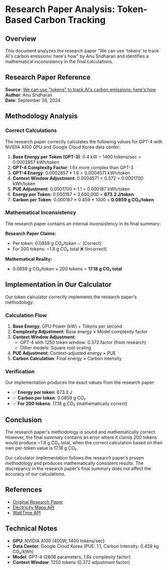 # Research Paper Analysis: Token-Based Carbon Tracking

## Overview

This document analyzes the research paper "We can use 'tokens' to track AI's carbon emissions: here's how" by Anu Sridharan and identifies a mathematical inconsistency in the final calculations.

## Research Paper Reference

**Source**: [We can use "tokens" to track AI's carbon emissions: here's how](https://anuragsridharan.substack.com/p/we-can-use-tokens-to-track-ais-carbon)  
**Author**: Anu Sridharan  
**Date**: September 26, 2024

## Methodology Analysis

### Correct Calculations

The research paper correctly calculates the following values for GPT-4 with NVIDIA A100 GPU and Google Cloud Korea data center:

1. **Base Energy per Token (GPT-3)**: 0.4 kW ÷ 1400 tokens/sec = 0.0002857 kWh/token
2. **GPT-4 Complexity Factor**: 1.6x more complex than GPT-3
3. **GPT-4 Energy**: 0.0002857 × 1.6 = 0.0004571 kWh/token
4. **Context Window Adjustment**: 0.0004571 × 0.372 = 0.0001700 kWh/token
5. **PUE Adjustment**: 0.0001700 × 1.1 = 0.000187 kWh/token
6. **Energy per Token**: 0.000187 × 3,600,000 = **673.2 J/token**
7. **Carbon per Token**: 0.000187 × 0.459 × 1000 = **0.0859 g CO₂/token**

### Mathematical Inconsistency

The research paper contains an internal inconsistency in its final summary:

**Research Paper Claims:**
- Per token: 0.0859 g CO₂/token ✅ (Correct)
- For 200 tokens: ~1.8 g CO₂ total ❌ (Incorrect)

**Mathematical Reality:**
- 0.0859 g CO₂/token × 200 tokens = **17.18 g CO₂ total**

## Implementation in Our Calculator

Our token calculator correctly implements the research paper's methodology:

### Calculation Flow
1. **Base Energy**: GPU Power (kW) ÷ Tokens per second
2. **Complexity Adjustment**: Base energy × Model complexity factor
3. **Context Window Adjustment**: 
   - GPT-4 with 1250 token window: 0.372 factor (from research)
   - Other models: Square root scaling
4. **PUE Adjustment**: Context-adjusted energy × PUE
5. **Carbon Calculation**: Final energy × Carbon intensity

### Verification
Our implementation produces the exact values from the research paper:
- ✅ **Energy per token**: 673.2 J
- ✅ **Carbon per token**: 0.0859 g CO₂
- ✅ **For 200 tokens**: 17.18 g CO₂ (mathematically correct)

## Conclusion

The research paper's methodology is sound and mathematically correct. However, the final summary contains an error where it claims 200 tokens would produce ~1.8 g CO₂ total, when the correct calculation based on their own per-token value is 17.18 g CO₂.

Our calculator implementation follows the research paper's proven methodology and produces mathematically consistent results. The discrepancy in the research paper's final summary does not affect the accuracy of our calculations.

## References

- [Original Research Paper](https://anuragsridharan.substack.com/p/we-can-use-tokens-to-track-ais-carbon)
- [Electricity Maps API](https://portal.electricitymaps.com/developer-hub/api/getting-started#introduction)
- [WattTime API](https://www.watttime.org/api-documentation/)

## Technical Notes

- **GPU**: NVIDIA A100 (400W, 1400 tokens/sec)
- **Data Center**: Google Cloud Korea (PUE: 1.1, Carbon Intensity: 0.459 kg CO₂/kWh)
- **Model**: GPT-4 (280B parameters, 1.6x complexity factor)
- **Context Window**: 1250 tokens (0.372 adjustment factor)
